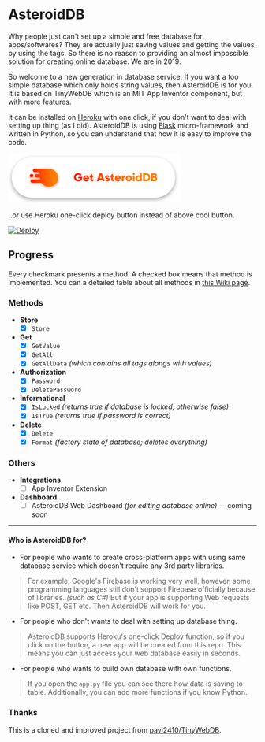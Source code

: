 # AsteroidDB

Why people just can't set up a simple and free database for apps/softwares? They are actually just saving values and getting the values by using the tags. So there is no reason to providing an almost impossible solution for creating online database. We are in 2019. 

So welcome to a new generation in database service. If you want a too simple database which only holds string values, then AsteroidDB is for you. It is based on TinyWebDB which is an MIT App Inventor component, but with more features.

It can be installed on [Heroku](https://www.heroku.com/) with one click, if you don't want to deal with setting up thing (as I did). AsteroidDB is using [Flask](http://flask.pocoo.org/) micro-framework and written in Python, so you can understand that how it is easy to improve the code.

[<img src="asteroiddb-badge.png" width="350" height="100">](https://github.com/ysfchn/AsteroidDB/wiki)

..or use Heroku one-click deploy button instead of above cool button.

[![Deploy](https://www.herokucdn.com/deploy/button.png)](https://heroku.com/deploy?template=https://github.com/ysfchn/AsteroidDB)

## Progress
Every checkmark presents a method. A checked box means that method is implemented. You can a detailed table about all methods in [this Wiki page](https://github.com/ysfchn/AsteroidDB/wiki#current-methods).

### Methods
- **Store**
   - [x] `Store`
- **Get**
   - [x] `GetValue`
   - [x] `GetAll`
   - [x] `GetAllData` *(which contains all tags alongs with values)*
- **Authorization**
   - [x] `Password`
   - [x] `DeletePassword`
- **Informational**
   - [x] `IsLocked` *(returns true if database is locked, otherwise false)*
   - [x] `IsTrue` *(returns true if password is correct)*
- **Delete**
   - [x] `Delete`
   - [x] `Format` *(factory state of database; deletes everything)*

### Others
- **Integrations**
   - [ ] App Inventor Extension
- **Dashboard**
   - [ ] AsteroidDB Web Dashboard *(for editing database online)* -- coming soon

***

#### Who is AsteroidDB for?

- For people who wants to create cross-platform apps with using same database service which doesn't require any 3rd party libraries. 
 > For example; Google's Firebase is working very well, however, some programming languages still don't support Firebase officially because of libraries. *(such as C#)* But if your app is supporting Web requests like POST, GET etc. Then AsteroidDB will work for you.
 
- For people who don't wants to deal with setting up database thing. 
 > AsteroidDB supports Heroku's one-click Deploy function, so if you click on the button, a new app will be created from this repo. This means you can just access your web database easily in seconds. 
 
- For people who wants to build own database with own functions.
> If you open the `app.py` file you can see there how data is saving to table. Additionally, you can add more functions if you know Python.

### Thanks

This is a cloned and improved project from [pavi2410/TinyWebDB](https://github.com/pavi2410/TinyWebDB). 
